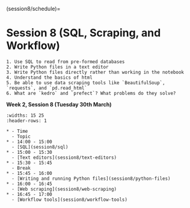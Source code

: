 (session8/schedule)=
# Session 8 (SQL, Scraping, and Workflow)

```{admonition} Aims / Outcomes / Expectations of Workshop:
1. Use SQL to read from pre-formed databases
2. Write Python files in a text editor
3. Write Python files directly rather than working in the notebook
4. Understand the basics of html
5. Be able to use data scraping tools like `BeautifulSoup`, `requests`, and `pd.read_html`
6. What are `kedro` and `prefect`? What problems do they solve?
```

**Week 2, Session 8 (Tuesday 30th March)**

```{list-table}
:widths: 15 25
:header-rows: 1

* - Time
  - Topic
* - 14:00 - 15:00
  - [SQL](session8/sql)
* - 15:00 - 15:30
  - [Text editors](session8/text-editors)
* - 15:30 - 15:45
  - Break
* - 15:45 - 16:00
  - [Writing and running Python files](session8/python-files)
* - 16:00 - 16:45
  - [Web scraping](session8/web-scraping)
* - 16:45 - 17:00
  - [Workflow tools](session8/workflow-tools)
```

